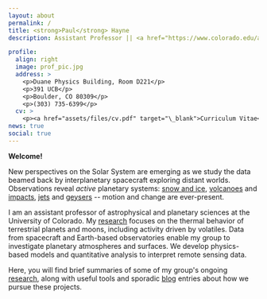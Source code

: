 ```yaml
---
layout: about
permalink: /
title: <strong>Paul</strong> Hayne
description: Assistant Professor || <a href="https://www.colorado.edu/aps" target="\_blank">Astrophysical & Planetary Sciences Department</a><br>|| <a href="https://lasp.colorado.edu" target="\_blank">Laboratory for Atmospheric & Space Physics</a><br>|| <a href="https://www.colorado.edu" target="\_blank">University of Colorado Boulder</a>

profile:
  align: right
  image: prof_pic.jpg
  address: >
    <p>Duane Physics Building, Room D221</p>
    <p>391 UCB</p>
    <p>Boulder, CO 80309</p>
    <p>(303) 735-6399</p>
  cv: >
    <p><a href="assets/files/cv.pdf" target="\_blank">Curriculum Vitae</a></p>
news: true
social: true
---
```


<strong>Welcome!</strong>

New perspectives on the Solar System are emerging as we study the
data beamed back by interplanetary spacecraft exploring distant worlds.
Observations reveal *active* planetary systems: <a href="https://news.nationalgeographic.com/2017/08/mars-snow-summer-water-ice-planets-space-science/" target="\_blank">snow and ice</a>,
<a href="https://svs.gsfc.nasa.gov/11455" target="\_blank">volcanoes</a> and
<a href="https://www.nasa.gov/centers/marshall/news/lunar/index.html" target="\_blank">impacts</a>, <a href="https://www.planetfour.org/#/about" target="\_blank">jets</a> and <a href="http://ciclops.org/view/6226/CASSINI-FINDS-PLETHORA-OF-PLUMES-HOTSPOTS-AT-ENCELADUS" target="\_blank">geysers</a> -- motion and change are
ever-present.

I am an assistant professor of astrophysical and planetary sciences at the
University of Colorado. My <a href="research/">research</a> focuses on the thermal behavior of
terrestrial planets and moons, including activity driven by volatiles.
Data from spacecraft and Earth-based observatories enable my group
to investigate planetary atmospheres and surfaces. We develop physics-based
models and quantitative analysis to interpret remote sensing data.


Here, you will find brief summaries of some of my group's ongoing <a href="research/">research</a>,
along with useful tools and sporadic <a href="blog/">blog</a> entries about how we pursue these
projects.
